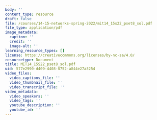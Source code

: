```yaml
---
body: ''
content_type: resource
draft: false
file: /courses/14-15-networks-spring-2022/mit14_15s22_pset8_sol.pdf
file_type: application/pdf
image_metadata:
  caption: ''
  credit: ''
  image-alt: ''
learning_resource_types: []
license: https://creativecommons.org/licenses/by-nc-sa/4.0/
resourcetype: Document
title: MIT14_15S22_pset8_sol.pdf
uid: 577e2990-d409-4408-8752-a844e27a3254
video_files:
  video_captions_file: ''
  video_thumbnail_file: ''
  video_transcript_file: ''
video_metadata:
  video_speakers: ''
  video_tags: ''
  youtube_description: ''
  youtube_id: ''
---
```

